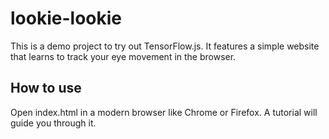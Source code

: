 # lookie-lookie

This is a demo project to try out TensorFlow.js. It features a simple website
that learns to track your eye movement in the browser.

## How to use

Open index.html in a modern browser like Chrome or Firefox. A tutorial will
guide you through it.
